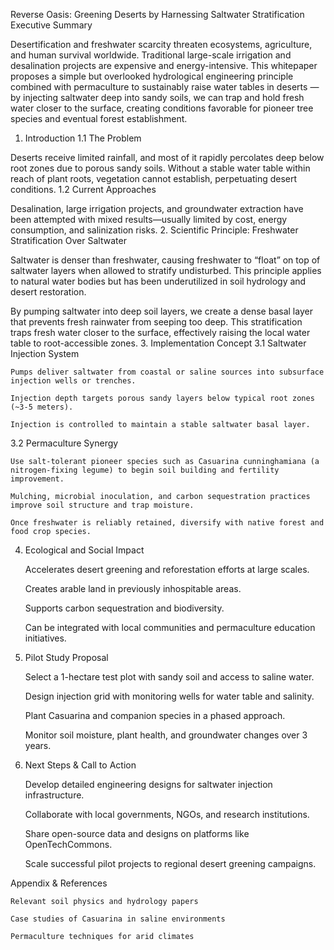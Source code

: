 Reverse Oasis: Greening Deserts by Harnessing Saltwater Stratification
Executive Summary

Desertification and freshwater scarcity threaten ecosystems, agriculture, and human survival worldwide. Traditional large-scale irrigation and desalination projects are expensive and energy-intensive. This whitepaper proposes a simple but overlooked hydrological engineering principle combined with permaculture to sustainably raise water tables in deserts — by injecting saltwater deep into sandy soils, we can trap and hold fresh water closer to the surface, creating conditions favorable for pioneer tree species and eventual forest establishment.
1. Introduction
1.1 The Problem

Deserts receive limited rainfall, and most of it rapidly percolates deep below root zones due to porous sandy soils. Without a stable water table within reach of plant roots, vegetation cannot establish, perpetuating desert conditions.
1.2 Current Approaches

Desalination, large irrigation projects, and groundwater extraction have been attempted with mixed results—usually limited by cost, energy consumption, and salinization risks.
2. Scientific Principle: Freshwater Stratification Over Saltwater

Saltwater is denser than freshwater, causing freshwater to “float” on top of saltwater layers when allowed to stratify undisturbed. This principle applies to natural water bodies but has been underutilized in soil hydrology and desert restoration.

By pumping saltwater into deep soil layers, we create a dense basal layer that prevents fresh rainwater from seeping too deep. This stratification traps fresh water closer to the surface, effectively raising the local water table to root-accessible zones.
3. Implementation Concept
3.1 Saltwater Injection System

    Pumps deliver saltwater from coastal or saline sources into subsurface injection wells or trenches.

    Injection depth targets porous sandy layers below typical root zones (~3-5 meters).

    Injection is controlled to maintain a stable saltwater basal layer.

3.2 Permaculture Synergy

    Use salt-tolerant pioneer species such as Casuarina cunninghamiana (a nitrogen-fixing legume) to begin soil building and fertility improvement.

    Mulching, microbial inoculation, and carbon sequestration practices improve soil structure and trap moisture.

    Once freshwater is reliably retained, diversify with native forest and food crop species.

4. Ecological and Social Impact

    Accelerates desert greening and reforestation efforts at large scales.

    Creates arable land in previously inhospitable areas.

    Supports carbon sequestration and biodiversity.

    Can be integrated with local communities and permaculture education initiatives.

5. Pilot Study Proposal

    Select a 1-hectare test plot with sandy soil and access to saline water.

    Design injection grid with monitoring wells for water table and salinity.

    Plant Casuarina and companion species in a phased approach.

    Monitor soil moisture, plant health, and groundwater changes over 3 years.

6. Next Steps & Call to Action

    Develop detailed engineering designs for saltwater injection infrastructure.

    Collaborate with local governments, NGOs, and research institutions.

    Share open-source data and designs on platforms like OpenTechCommons.

    Scale successful pilot projects to regional desert greening campaigns.

Appendix & References

    Relevant soil physics and hydrology papers

    Case studies of Casuarina in saline environments

    Permaculture techniques for arid climates
